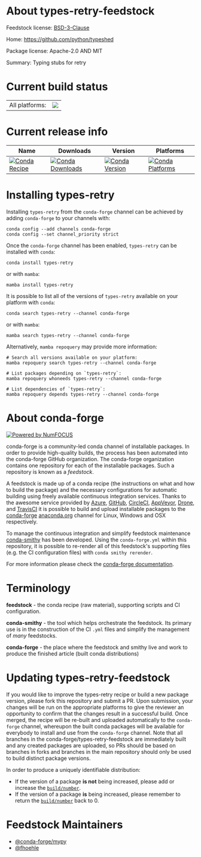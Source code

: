 About types-retry-feedstock
===========================

Feedstock license: [BSD-3-Clause](https://github.com/conda-forge/types-retry-feedstock/blob/main/LICENSE.txt)

Home: https://github.com/python/typeshed

Package license: Apache-2.0 AND MIT

Summary: Typing stubs for retry

Current build status
====================


<table><tr><td>All platforms:</td>
    <td>
      <a href="https://dev.azure.com/conda-forge/feedstock-builds/_build/latest?definitionId=13120&branchName=main">
        <img src="https://dev.azure.com/conda-forge/feedstock-builds/_apis/build/status/types-retry-feedstock?branchName=main">
      </a>
    </td>
  </tr>
</table>

Current release info
====================

| Name | Downloads | Version | Platforms |
| --- | --- | --- | --- |
| [![Conda Recipe](https://img.shields.io/badge/recipe-types--retry-green.svg)](https://anaconda.org/conda-forge/types-retry) | [![Conda Downloads](https://img.shields.io/conda/dn/conda-forge/types-retry.svg)](https://anaconda.org/conda-forge/types-retry) | [![Conda Version](https://img.shields.io/conda/vn/conda-forge/types-retry.svg)](https://anaconda.org/conda-forge/types-retry) | [![Conda Platforms](https://img.shields.io/conda/pn/conda-forge/types-retry.svg)](https://anaconda.org/conda-forge/types-retry) |

Installing types-retry
======================

Installing `types-retry` from the `conda-forge` channel can be achieved by adding `conda-forge` to your channels with:

```
conda config --add channels conda-forge
conda config --set channel_priority strict
```

Once the `conda-forge` channel has been enabled, `types-retry` can be installed with `conda`:

```
conda install types-retry
```

or with `mamba`:

```
mamba install types-retry
```

It is possible to list all of the versions of `types-retry` available on your platform with `conda`:

```
conda search types-retry --channel conda-forge
```

or with `mamba`:

```
mamba search types-retry --channel conda-forge
```

Alternatively, `mamba repoquery` may provide more information:

```
# Search all versions available on your platform:
mamba repoquery search types-retry --channel conda-forge

# List packages depending on `types-retry`:
mamba repoquery whoneeds types-retry --channel conda-forge

# List dependencies of `types-retry`:
mamba repoquery depends types-retry --channel conda-forge
```


About conda-forge
=================

[![Powered by
NumFOCUS](https://img.shields.io/badge/powered%20by-NumFOCUS-orange.svg?style=flat&colorA=E1523D&colorB=007D8A)](https://numfocus.org)

conda-forge is a community-led conda channel of installable packages.
In order to provide high-quality builds, the process has been automated into the
conda-forge GitHub organization. The conda-forge organization contains one repository
for each of the installable packages. Such a repository is known as a *feedstock*.

A feedstock is made up of a conda recipe (the instructions on what and how to build
the package) and the necessary configurations for automatic building using freely
available continuous integration services. Thanks to the awesome service provided by
[Azure](https://azure.microsoft.com/en-us/services/devops/), [GitHub](https://github.com/),
[CircleCI](https://circleci.com/), [AppVeyor](https://www.appveyor.com/),
[Drone](https://cloud.drone.io/welcome), and [TravisCI](https://travis-ci.com/)
it is possible to build and upload installable packages to the
[conda-forge](https://anaconda.org/conda-forge) [anaconda.org](https://anaconda.org/)
channel for Linux, Windows and OSX respectively.

To manage the continuous integration and simplify feedstock maintenance
[conda-smithy](https://github.com/conda-forge/conda-smithy) has been developed.
Using the ``conda-forge.yml`` within this repository, it is possible to re-render all of
this feedstock's supporting files (e.g. the CI configuration files) with ``conda smithy rerender``.

For more information please check the [conda-forge documentation](https://conda-forge.org/docs/).

Terminology
===========

**feedstock** - the conda recipe (raw material), supporting scripts and CI configuration.

**conda-smithy** - the tool which helps orchestrate the feedstock.
                   Its primary use is in the construction of the CI ``.yml`` files
                   and simplify the management of *many* feedstocks.

**conda-forge** - the place where the feedstock and smithy live and work to
                  produce the finished article (built conda distributions)


Updating types-retry-feedstock
==============================

If you would like to improve the types-retry recipe or build a new
package version, please fork this repository and submit a PR. Upon submission,
your changes will be run on the appropriate platforms to give the reviewer an
opportunity to confirm that the changes result in a successful build. Once
merged, the recipe will be re-built and uploaded automatically to the
`conda-forge` channel, whereupon the built conda packages will be available for
everybody to install and use from the `conda-forge` channel.
Note that all branches in the conda-forge/types-retry-feedstock are
immediately built and any created packages are uploaded, so PRs should be based
on branches in forks and branches in the main repository should only be used to
build distinct package versions.

In order to produce a uniquely identifiable distribution:
 * If the version of a package **is not** being increased, please add or increase
   the [``build/number``](https://docs.conda.io/projects/conda-build/en/latest/resources/define-metadata.html#build-number-and-string).
 * If the version of a package **is** being increased, please remember to return
   the [``build/number``](https://docs.conda.io/projects/conda-build/en/latest/resources/define-metadata.html#build-number-and-string)
   back to 0.

Feedstock Maintainers
=====================

* [@conda-forge/mypy](https://github.com/orgs/conda-forge/teams/mypy/)
* [@fhoehle](https://github.com/fhoehle/)

